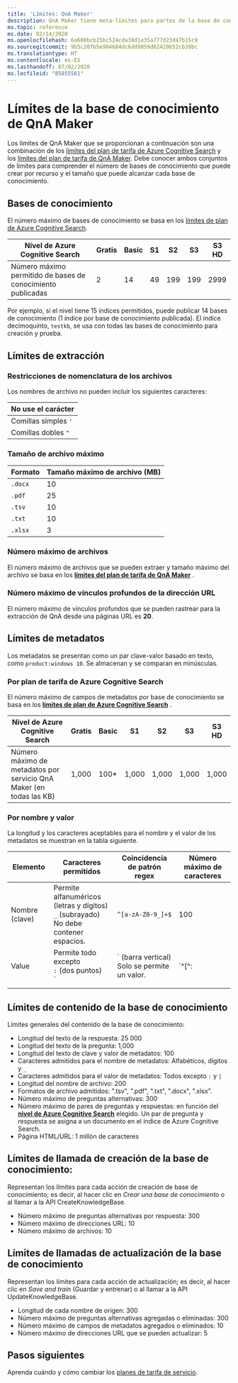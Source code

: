 ```yaml
---
title: 'Límites: QnA Maker'
description: QnA Maker tiene meta-límites para partes de la base de conocimiento y el servicio. Es importante mantener la base de conocimiento dentro de esos límites para probar y publicar.
ms.topic: reference
ms.date: 02/14/2020
ms.openlocfilehash: 6a600bcb25bc524cda38d1e35a777d23d47b15c9
ms.sourcegitcommit: 9b5c20fb5e904684dc6dd9059d62429b52cb39bc
ms.translationtype: HT
ms.contentlocale: es-ES
ms.lasthandoff: 07/02/2020
ms.locfileid: "85855561"
---
```

# <a name="qna-maker-knowledge-base-limits-and-boundaries"></a>Límites de la base de conocimiento de QnA Maker

Los límites de QnA Maker que se proporcionan a continuación son una combinación de los [límites del plan de tarifa de Azure Cognitive Search](../../search/search-limits-quotas-capacity.md) y los [límites del plan de tarifa de QnA Maker](https://azure.microsoft.com/pricing/details/cognitive-services/qna-maker/). Debe conocer ambos conjuntos de límites para comprender el número de bases de conocimiento que puede crear por recurso y el tamaño que puede alcanzar cada base de conocimiento.

## <a name="knowledge-bases"></a>Bases de conocimiento

El número máximo de bases de conocimiento se basa en los [límites de plan de Azure Cognitive Search](../../search/search-limits-quotas-capacity.md).

|**Nivel de Azure Cognitive Search** | **Gratis** | **Basic** |**S1** | **S2**| **S3** |**S3 HD**|
|---|---|---|---|---|---|----|
|Número máximo permitido de bases de conocimiento publicadas|2|14|49|199|199|2999|

 Por ejemplo, si el nivel tiene 15 índices permitidos, puede publicar 14 bases de conocimiento (1 índice por base de conocimiento publicada). El índice decimoquinto, `testkb`, se usa con todas las bases de conocimiento para creación y prueba.

## <a name="extraction-limits"></a>Límites de extracción

### <a name="file-naming-constraints"></a>Restricciones de nomenclatura de los archivos

Los nombres de archivo no pueden incluir los siguientes caracteres:

|No use el carácter|
|--|
|Comillas simples `'`|
|Comillas dobles `"`|

### <a name="maximum-file-size"></a>Tamaño de archivo máximo

|Formato|Tamaño máximo de archivo (MB)|
|--|--|
|`.docx`|10|
|`.pdf`|25|
|`.tsv`|10|
|`.txt`|10|
|`.xlsx`|3|

### <a name="maximum-number-of-files"></a>Número máximo de archivos

El número máximo de archivos que se pueden extraer y tamaño máximo del archivo se basa en los **[límites del plan de tarifa de QnA Maker](https://azure.microsoft.com/pricing/details/cognitive-services/qna-maker/)** .

### <a name="maximum-number-of-deep-links-from-url"></a>Número máximo de vínculos profundos de la dirección URL

El número máximo de vínculos profundos que se pueden rastrear para la extracción de QnA desde una páginas URL es **20**.

## <a name="metadata-limits"></a>Límites de metadatos

Los metadatos se presentan como un par clave-valor basado en texto, como `product:windows 10`. Se almacenan y se comparan en minúsculas.

### <a name="by-azure-cognitive-search-pricing-tier"></a>Por plan de tarifa de Azure Cognitive Search

El número máximo de campos de metadatos por base de conocimiento se basa en los **[límites de plan de Azure Cognitive Search](../../search/search-limits-quotas-capacity.md)** .

|**Nivel de Azure Cognitive Search** | **Gratis** | **Basic** |**S1** | **S2**| **S3** |**S3 HD**|
|---|---|---|---|---|---|----|
|Número máximo de metadatos por servicio QnA Maker (en todas las KB)|1,000|100*|1,000|1,000|1,000|1,000|

### <a name="by-name-and-value"></a>Por nombre y valor

La longitud y los caracteres aceptables para el nombre y el valor de los metadatos se muestran en la tabla siguiente.

|Elemento|Caracteres permitidos|Coincidencia de patrón regex|Número máximo de caracteres|
|--|--|--|--|
|Nombre (clave)|Permite<br>alfanuméricos (letras y dígitos)<br>`_` (subrayado)<br> No debe contener espacios.|`^[a-zA-Z0-9_]+$`|100|
|Value|Permite todo excepto<br>`:` (dos puntos)<br>`|` (barra vertical)<br>Solo se permite un valor.|`^[^:|]+$`|500|
|||||

## <a name="knowledge-base-content-limits"></a>Límites de contenido de la base de conocimiento
Límites generales del contenido de la base de conocimiento:
* Longitud del texto de la respuesta: 25 000
* Longitud del texto de la pregunta: 1,000
* Longitud del texto de clave y valor de metadatos: 100
* Caracteres admitidos para el nombre de metadatos: Alfabéticos, dígitos y `_`
* Caracteres admitidos para el valor de metadatos: Todos excepto `:` y `|`
* Longitud del nombre de archivo: 200
* Formatos de archivo admitidos: ".tsv", ".pdf", ".txt", ".docx", ".xlsx".
* Número máximo de preguntas alternativas: 300
* Número máximo de pares de preguntas y respuestas: en función del **[nivel de Azure Cognitive Search](../../search/search-limits-quotas-capacity.md#document-limits)** elegido. Un par de pregunta y respuesta se asigna a un documento en el índice de Azure Cognitive Search.
* Página HTML/URL: 1 millón de caracteres

## <a name="create-knowledge-base-call-limits"></a>Límites de llamada de creación de la base de conocimiento:
Representan los límites para cada acción de creación de base de conocimiento; es decir, al hacer clic en *Crear una base de conocimiento* o al llamar a la API CreateKnowledgeBase.
* Número máximo de preguntas alternativas por respuesta: 300
* Número máximo de direcciones URL: 10
* Número máximo de archivos: 10

## <a name="update-knowledge-base-call-limits"></a>Límites de llamadas de actualización de la base de conocimiento
Representan los límites para cada acción de actualización; es decir, al hacer clic en *Save and train* (Guardar y entrenar) o al llamar a la API UpdateKnowledgeBase.
* Longitud de cada nombre de origen: 300
* Número máximo de preguntas alternativas agregadas o eliminadas: 300
* Número máximo de campos de metadatos agregados o eliminados: 10
* Número máximo de direcciones URL que se pueden actualizar: 5

## <a name="next-steps"></a>Pasos siguientes

Aprenda cuándo y cómo cambiar los [planes de tarifa de servicio](How-To/set-up-qnamaker-service-azure.md#upgrade-qna-maker-sku).
